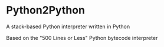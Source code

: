 # Python2Python

A stack-based Python interpreter written in Python

Based on the "500 Lines or Less" Python bytecode interpreter
